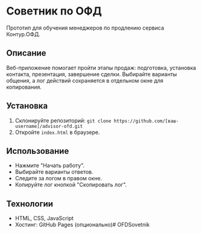 # Советник по ОФД

Прототип для обучения менеджеров по продлению сервиса Контур.ОФД.

## Описание
Веб-приложение помогает пройти этапы продаж: подготовка, установка контакта, презентация, завершение сделки. Выбирайте варианты общения, а лог действий сохраняется в отдельном окне для копирования.

## Установка
1. Склонируйте репозиторий: `git clone https://github.com/[ваш-username]/advisor-ofd.git`
2. Откройте `index.html` в браузере.

## Использование
- Нажмите "Начать работу".
- Выбирайте варианты ответов.
- Следите за логом в правом окне.
- Копируйте лог кнопкой "Скопировать лог".

## Технологии
- HTML, CSS, JavaScript
- Хостинг: GitHub Pages (опционально)# OFDSovetnik
